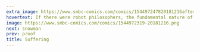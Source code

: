 ```yaml
---
extra_image: https://www.smbc-comics.com/comics/154497247820181216after.png
hovertext: If there were robot philosophers, the fundamental nature of consciousness would be multiplying large matrices.
image: https://www.smbc-comics.com/comics/1544972319-20181216.png
next: snowman
prev: proof
title: Suffering
---
```

